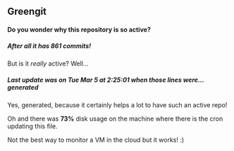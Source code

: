 ## Greengit

#### Do you wonder why this repository is so active?

##### After all it has 861 commits!

But is it *really* active? Well...

##### Last update was on Tue Mar 5 at 2:25:01 when those lines were... generated

Yes, generated, because it certainly helps a lot to have such an active repo!

Oh and there was **73%** disk usage on the machine
where there is the cron updating this file.

Not the best way to monitor a VM in the cloud but it works! :)

